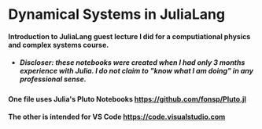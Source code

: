 # Dynamical Systems in JuliaLang
#### Introduction to JuliaLang guest lecture I did for a computiational physics and complex systems course.

- ##### Discloser: these notebooks were created when I had only 3 months experience with Julia. I do not claim to "know what I am doing" in any professional sense.

#### One file uses Julia's Pluto Notebooks https://github.com/fonsp/Pluto.jl
#### The other is intended for VS Code https://code.visualstudio.com

<!-- <img src="/Forest_Fire.gif"/> -->

